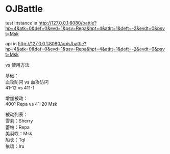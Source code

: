 # OJBattle

test instance in http://127.0.0.1:8080/battle?hp=4&atk=0&def=0&evd=1&psv=Repa&hpt=4&atkt=1&deft=-2&evdt=0&psvt=Msk

api in http://127.0.0.1:8080/apis/battle?hp=4&atk=0&def=0&evd=1&psv=Repa&hpt=4&atkt=1&deft=-2&evdt=0&psvt=Msk

vs 使用方法   

基础：   
血攻防闪 vs 血攻防闪   
41-12 vs 411-1   

增加被动：   
4001 Repa vs 41-20 Msk   

被动列表：   
雪莉：Sherry   
蕾帕：Repa   
美羽咲：Msk   
船长：Tql   
依琉：Iru   